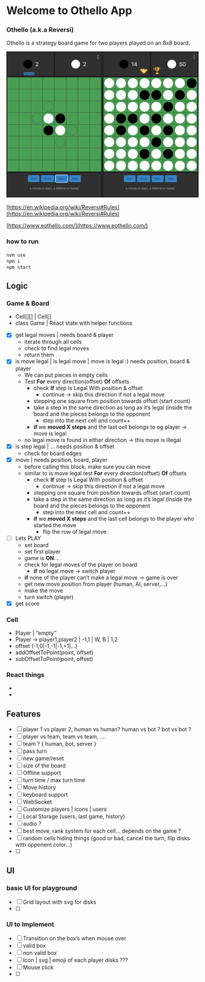 # Welcome to Othello App

### Othello (a.k.a Reversi)

Othello is a strategy board game for two players played on an 8x8 board.

![current UI](currentUI.png)

[https://en.wikipedia.org/wiki/Reversi#Rules](https://en.wikipedia.org/wiki/Reversi#Rules)

[https://www.eothello.com/](https://www.eothello.com/)

### how to run

```
nvm use
npm i
npm start
```

## Logic

### Game & Board

- Cell[][] | Cell[]
- class Game | React state with helper functions
- [x] get legal moves | needs board & player
  - iterate through all cells
  - check to find legal moves
  - return them
- [x] is move legal | is legal move | move is legal :) needs position, board & player
  - We can put pieces in empty cells
  - Test **For** every direction(offset) **Of** offsets
    - check **If** step Is Legal With position & offset
      - continue → skip this direction if not a legal move
    - stepping one square from position towards offset (start count)
    - take a step in the same direction as long as it’s legal (inside the board and the pieces belongs to the opponent
      - step into the next cell and count++
    - **if** we **moved X steps** and the last cell belongs to og player → move is legal
  - no legal move is found in either direction → this move is illegal
- [x] is step legal | … needs position & offset
  - check for board edges
- [x] move | needs position, board, player
  - before calling this block, make sure you can move
  - similar to is move legal test **For** every direction(offset) **Of** offsets
    - check **If** step Is Legal With position & offset
      - continue → skip this direction if not a legal move
    - stepping one square from position towards offset (start count)
    - take a step in the same direction as long as it’s legal (inside the board and the pieces belongs to the opponent
      - step into the next cell and count++
    - **if** we **moved X steps** and the last cell belongs to the player who started the move
      - flip the row of legal move
- [ ] Lets PLAY
  - set board
  - set first player
  - game is **ON**…
  - check for legal moves of the player on board
    - **if** no legal move → switch player
  - **if** none of the player can’t make a legal move → game is over
  - get new move position from player (human, AI, server,…)
  - make the move
  - turn switch (player)
- [x] get score

### Cell

- Player | “empty”
- Player → player1,player2 | -1,1 | W, B | 1,2
- offset (-1,0|-1,-1|-1,+1|…)
- addOffsetToPoint(point, offset)
- subOffsetToPoint(point, offset)

### React things

-
-

## Features

- [ ] player 1 vs player 2, human vs human? human vs bot ? bot vs bot ?
- [ ] player vs team, team vs team, ...
- [ ] team ? { human, bot, server }
- [ ] pass turn
- [ ] new game/reset
- [ ] size of the board
- [ ] Offline support
- [ ] turn time / max turn time
- [ ] Move history
- [ ] keyboard support
- [ ] WebSocket
- [ ] Customize players | icons | users
- [ ] Local Storage (users, last game, history)
- [ ] audio ?
- [ ] best move, rank system for each cell… depends on the game ?
- [ ] random cells hiding things (good or bad, cancel the turn, flip disks with opponent color…)
- [ ]

## UI

### basic UI for playground

- [ ] Grid layout with svg for disks
- [ ]

### UI to Implement

- [ ] Transition on the box’s when mouse over
- [ ] valid box
- [ ] non valid box
- [ ] Icon | svg | emoji of each player disks ???
- [ ] Mouse click
- [ ]
